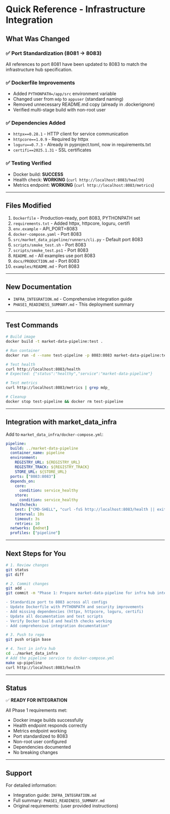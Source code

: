 # Quick Reference - Infrastructure Integration

## What Was Changed

### ✅ Port Standardization (8081 → 8083)
All references to port 8081 have been updated to 8083 to match the infrastructure hub specification.

### ✅ Dockerfile Improvements
- Added `PYTHONPATH=/app/src` environment variable
- Changed user from `mdp` to `appuser` (standard naming)
- Removed unnecessary README.md copy (already in .dockerignore)
- Verified multi-stage build with non-root user

### ✅ Dependencies Added
- `httpx==0.28.1` - HTTP client for service communication
- `httpcore==1.0.9` - Required by httpx
- `loguru==0.7.3` - Already in pyproject.toml, now in requirements.txt
- `certifi==2025.1.31` - SSL certificates

### ✅ Testing Verified
- Docker build: **SUCCESS**
- Health check: **WORKING** (`curl http://localhost:8083/health`)
- Metrics endpoint: **WORKING** (`curl http://localhost:8083/metrics`)

---

## Files Modified

1. `Dockerfile` - Production-ready, port 8083, PYTHONPATH set
2. `requirements.txt` - Added httpx, httpcore, loguru, certifi
3. `env.example` - API_PORT=8083
4. `docker-compose.yaml` - Port 8083
5. `src/market_data_pipeline/runners/cli.py` - Default port 8083
6. `scripts/smoke_test.sh` - Port 8083
7. `scripts/smoke_test.ps1` - Port 8083
8. `README.md` - All examples use port 8083
9. `docs/PRODUCTION.md` - Port 8083
10. `examples/README.md` - Port 8083

---

## New Documentation

- `INFRA_INTEGRATION.md` - Comprehensive integration guide
- `PHASE1_READINESS_SUMMARY.md` - This deployment summary

---

## Test Commands

```bash
# Build image
docker build -t market-data-pipeline:test .

# Run container
docker run -d --name test-pipeline -p 8083:8083 market-data-pipeline:test

# Test health
curl http://localhost:8083/health
# Expected: {"status":"healthy","service":"market-data-pipeline"}

# Test metrics
curl http://localhost:8083/metrics | grep mdp_

# Cleanup
docker stop test-pipeline && docker rm test-pipeline
```

---

## Integration with market_data_infra

Add to `market_data_infra/docker-compose.yml`:

```yaml
pipeline:
  build: ../market-data-pipeline
  container_name: pipeline
  environment:
    REGISTRY_URL: ${REGISTRY_URL}
    REGISTRY_TRACK: ${REGISTRY_TRACK}
    STORE_URL: ${STORE_URL}
  ports: ["8083:8083"]
  depends_on:
    core:
      condition: service_healthy
    store:
      condition: service_healthy
  healthcheck:
    test: ["CMD-SHELL", "curl -fsS http://localhost:8083/health || exit 1"]
    interval: 10s
    timeout: 3s
    retries: 10
  networks: [mdnet]
  profiles: ["pipeline"]
```

---

## Next Steps for You

```bash
# 1. Review changes
git status
git diff

# 2. Commit changes
git add .
git commit -m "Phase 1: Prepare market-data-pipeline for infra hub integration

- Standardize port to 8083 across all configs
- Update Dockerfile with PYTHONPATH and security improvements
- Add missing dependencies (httpx, httpcore, loguru, certifi)
- Update all documentation and test scripts
- Verify Docker build and health checks working
- Add comprehensive integration documentation"

# 3. Push to repo
git push origin base

# 4. Test in infra hub
cd ../market_data_infra
# Add the pipeline service to docker-compose.yml
make up-pipeline
curl http://localhost:8083/health
```

---

## Status

✅ **READY FOR INTEGRATION**

All Phase 1 requirements met:
- Docker image builds successfully
- Health endpoint responds correctly
- Metrics endpoint working
- Port standardized to 8083
- Non-root user configured
- Dependencies documented
- No breaking changes

---

## Support

For detailed information:
- Integration guide: `INFRA_INTEGRATION.md`
- Full summary: `PHASE1_READINESS_SUMMARY.md`
- Original requirements: (user provided instructions)

